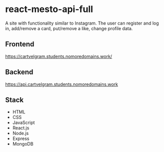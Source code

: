 # react-mesto-api-full
A site with functionality similar to Instagram. 
The user can register and log in, add/remove a card, put/remove a like, change profile data.

## Frontend
https://cartvelgram.students.nomoredomains.work/

## Backend
https://api.cartvelgram.students.nomoredomains.work

## Stack
* HTML
* CSS
* JavaScript
* React.js
* Node.js
* Express
* MongoDB

